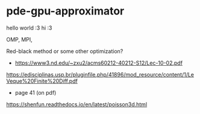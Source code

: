 # pde-gpu-approximator
hello world :3
hi :3

OMP, MPI, 

Red-black method or some other optimization?
- https://www3.nd.edu/~zxu2/acms60212-40212-S12/Lec-10-02.pdf

https://edisciplinas.usp.br/pluginfile.php/41896/mod_resource/content/1/LeVeque%20Finite%20Diff.pdf
- page 41 (on pdf)

https://shenfun.readthedocs.io/en/latest/poisson3d.html